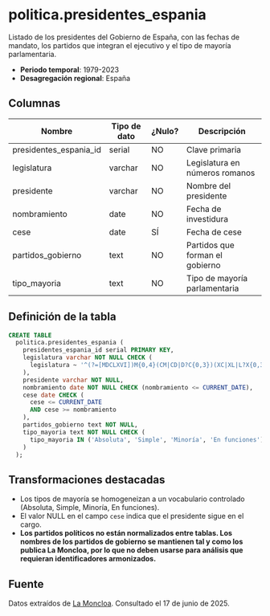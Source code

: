 # politica.presidentes_espania

Listado de los presidentes del Gobierno de España, con las fechas de mandato, los partidos que integran el ejecutivo y el tipo de mayoría parlamentaria.

- **Periodo temporal**: 1979-2023
- **Desagregación regional**: España

## Columnas

| Nombre | Tipo de dato | ¿Nulo? | Descripción |
| --- | --- | --- | --- |
| presidentes_espania_id | serial | NO | Clave primaria |
| legislatura | varchar | NO | Legislatura en números romanos |
| presidente | varchar | NO | Nombre del presidente |
| nombramiento | date | NO | Fecha de investidura |
| cese | date | SÍ | Fecha de cese |
| partidos_gobierno | text | NO | Partidos que forman el gobierno |
| tipo_mayoria | text | NO | Tipo de mayoría parlamentaria |

## Definición de la tabla

```sql
CREATE TABLE
  politica.presidentes_espania (
    presidentes_espania_id serial PRIMARY KEY,
    legislatura varchar NOT NULL CHECK (
      legislatura ~ '^(?=[MDCLXVI])M{0,4}(CM|CD|D?C{0,3})(XC|XL|L?X{0,3})(IX|IV|V?I{0,3})$'
    ),
    presidente varchar NOT NULL,
    nombramiento date NOT NULL CHECK (nombramiento <= CURRENT_DATE),
    cese date CHECK (
      cese <= CURRENT_DATE
      AND cese >= nombramiento
    ),
    partidos_gobierno text NOT NULL,
    tipo_mayoria text NOT NULL CHECK (
      tipo_mayoria IN ('Absoluta', 'Simple', 'Minoría', 'En funciones')
    )
  );
```

## Transformaciones destacadas

- Los tipos de mayoría se homogeneizan a un vocabulario controlado (Absoluta, Simple, Minoría, En funciones).
- El valor NULL en el campo `cese` indica que el presidente sigue en el cargo.
- **Los partidos políticos no están normalizados entre tablas. Los nombres de los partidos de gobierno se mantienen tal y como los publica La Moncloa, por lo que no deben usarse para análisis que requieran identificadores armonizados.**

## Fuente

Datos extraídos de <a href="https://www.lamoncloa.gob.es/Paginas/index.aspx" target="_blank">La Moncloa</a>.
Consultado el 17 de junio de 2025.
